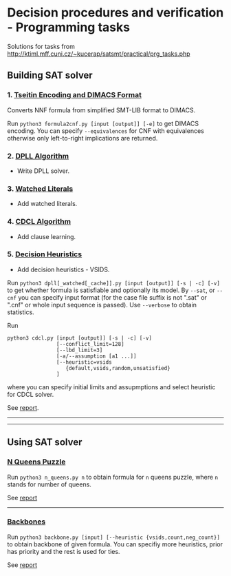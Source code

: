 # Decision procedures and verification - Programming tasks

Solutions for tasks from http://ktiml.mff.cuni.cz/~kucerap/satsmt/practical/prg_tasks.php

## Building SAT solver

### 1. [Tseitin Encoding and DIMACS Format](http://ktiml.mff.cuni.cz/~kucerap/satsmt/practical/task_tseitin.php)
Converts NNF formula from simplified SMT-LIB format to DIMACS.

Run `python3 formula2cnf.py [input [output]] [-e]` to get DIMACS encoding. You can specify `--equivalences` for CNF with equivalences otherwise only left-to-right implications are returned.

### 2. [DPLL Algorithm](http://ktiml.mff.cuni.cz/~kucerap/satsmt/practical/task_dpll.php)
- Write DPLL solver.
### 3. [Watched Literals](http://ktiml.mff.cuni.cz/~kucerap/satsmt/practical/task_watched.php)
- Add watched literals.
### 4. [CDCL Algorithm](http://ktiml.mff.cuni.cz/~kucerap/satsmt/practical/task_cdcl.php)
- Add clause learning.
### 5. [Decision Heuristics](http://ktiml.mff.cuni.cz/~kucerap/satsmt/practical/task_decision.php)
- Add decision heuristics - VSIDS.

Run `python3 dpll[_watched[_cache]].py [input [output]] [-s | -c] [-v]` to get whether formula is satisfiable and optionally its model. By `--sat`, or `--cnf` you can specify input format (for the case file suffix is not ".sat" or ".cnf" or whole input sequence is passed). Use `--verbose` to obtain statistics.

Run 
```
python3 cdcl.py [input [output]] [-s | -c] [-v]
                [--conflict_limit=128]
                [--lbd_limit=3]
                [-a/--assumption [a1 ...]]
                [--heuristic=vsids
                   {default,vsids,random,unsatisfied}
                ]
```
where you can specify initial limits and assupmptions and select heuristic for CDCL solver.

See [report](./report.md).

---
---
## Using SAT solver

### [N Queens Puzzle](http://ktiml.mff.cuni.cz/~kucerap/satsmt/practical/task_n_queens.php)

Run `python3 n_queens.py n` to obtain formula for `n` queens puzzle, where `n` stands for number of queens.

See [report](./using_solver_report.md#n-queens-puzzle)

---
### [Backbones](http://ktiml.mff.cuni.cz/~kucerap/satsmt/practical/task_backbone.php)

Run `python3 backbone.py [input] [--heuristic {vsids,count,neg_count}]` to obtain backbone of given formula. You can specifiy more heuristics, prior has priority and the rest is used for ties.

See [report](./using_solver_report.md#backbones)



